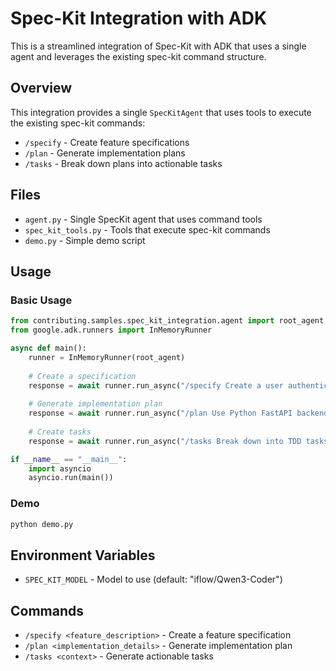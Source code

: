 # Spec-Kit Integration with ADK

This is a streamlined integration of Spec-Kit with ADK that uses a single agent and leverages the existing spec-kit command structure.

## Overview

This integration provides a single `SpecKitAgent` that uses tools to execute the existing spec-kit commands:
- `/specify` - Create feature specifications
- `/plan` - Generate implementation plans  
- `/tasks` - Break down plans into actionable tasks

## Files

- `agent.py` - Single SpecKit agent that uses command tools
- `spec_kit_tools.py` - Tools that execute spec-kit commands
- `demo.py` - Simple demo script

## Usage

### Basic Usage

```python
from contributing.samples.spec_kit_integration.agent import root_agent
from google.adk.runners import InMemoryRunner

async def main():
    runner = InMemoryRunner(root_agent)
    
    # Create a specification
    response = await runner.run_async("/specify Create a user authentication system with email/password login")
    
    # Generate implementation plan
    response = await runner.run_async("/plan Use Python FastAPI backend with React frontend")
    
    # Create tasks
    response = await runner.run_async("/tasks Break down into TDD tasks")

if __name__ == "__main__":
    import asyncio
    asyncio.run(main())
```

### Demo

```bash
python demo.py
```

## Environment Variables

- `SPEC_KIT_MODEL` - Model to use (default: "iflow/Qwen3-Coder")

## Commands

- `/specify <feature_description>` - Create a feature specification
- `/plan <implementation_details>` - Generate implementation plan
- `/tasks <context>` - Generate actionable tasks